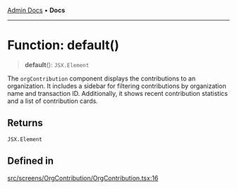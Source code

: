 [Admin Docs](/) • **Docs**

***

# Function: default()

> **default**(): `JSX.Element`

The `orgContribution` component displays the contributions to an organization.
It includes a sidebar for filtering contributions by organization name and transaction ID.
Additionally, it shows recent contribution statistics and a list of contribution cards.

## Returns

`JSX.Element`

## Defined in

[src/screens/OrgContribution/OrgContribution.tsx:16](https://github.com/PalisadoesFoundation/talawa-admin/blob/main/src/screens/OrgContribution/OrgContribution.tsx#L16)
